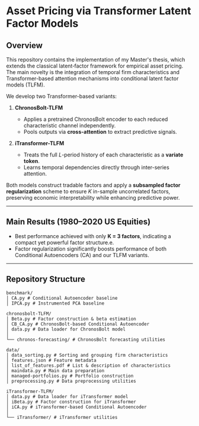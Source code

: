 # Asset Pricing via Transformer Latent Factor Models

## Overview
This repository contains the implementation of my Master's thesis, which extends the classical latent‐factor framework for empirical asset pricing.  
The main novelty is the integration of temporal firm characteristics and Transformer-based attention mechanisms into conditional latent factor models (TLFM).

We develop two Transformer-based variants:

1. **ChronosBolt-TLFM**  
   - Applies a pretrained ChronosBolt encoder to each reduced characteristic channel independently.  
   - Pools outputs via **cross-attention** to extract predictive signals.

2. **iTransformer-TLFM**  
   - Treats the full $L$-period history of each characteristic as a **variate token**.  
   - Learns temporal dependencies directly through inter-series attention.

Both models construct tradable factors and apply a **subsampled factor regularization** scheme to ensure $K$ in-sample uncorrelated factors, preserving economic interpretability while enhancing predictive power.

---

## Main Results (1980–2020 US Equities)
- Best performance achieved with only **K = 3 factors**, indicating a compact yet powerful factor structure.e.
- Factor regularization significantly boosts performance of both Conditional Autoencoders (CA) and our TLFM variants.

---

## Repository Structure

```
benchmark/
│ CA.py # Conditional Autoencoder baseline
│ IPCA.py # Instrumented PCA baseline

chronosbolt-TLFM/
│ Beta.py # Factor construction & beta estimation
│ CB_CA.py # ChronosBolt-based Conditional Autoencoder
│ data.py # Data loader for ChronosBolt model
│
└── chronos-forecasting/ # ChronosBolt forecasting utilities

data/
│ data_sorting.py # Sorting and grouping firm characteristics
│ features.json # Feature metadata
│ list_of_features.pdf # List & description of characteristics
│ maindata.py # Main data preparation
│ managed-portfolios.py # Portfolio construction
│ preprocessing.py # Data preprocessing utilities

iTransformer-TLFM/
│ data.py # Data loader for iTransformer model
│ iBeta.py # Factor construction for iTransformer
│ iCA.py # iTransformer-based Conditional Autoencoder
│
└── iTransformer/ # iTransformer utilities
```
